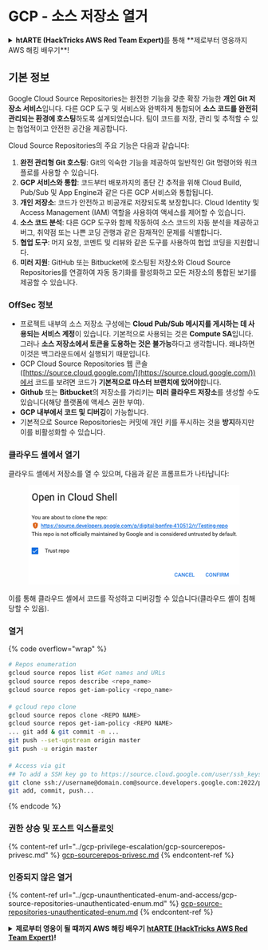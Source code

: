# GCP - 소스 저장소 열거

<details>

<summary><strong>htARTE (HackTricks AWS Red Team Expert)</strong>를 통해 **제로부터 영웅까지 AWS 해킹 배우기**!</summary>

HackTricks를 지원하는 다른 방법:

* **회사가 HackTricks에 광고되길 원하거나** **PDF로 HackTricks 다운로드**하려면 [**구독 요금제**](https://github.com/sponsors/carlospolop)를 확인하세요!
* [**공식 PEASS & HackTricks 스왜그**](https://peass.creator-spring.com)를 구입하세요
* [**The PEASS Family**](https://opensea.io/collection/the-peass-family)를 발견하세요, 당사의 독점 [**NFTs**](https://opensea.io/collection/the-peass-family) 컬렉션
* **💬 [**Discord 그룹**](https://discord.gg/hRep4RUj7f)에 가입하거나 [**텔레그램 그룹**](https://t.me/peass)에 가입하거나** **트위터** 🐦 [**@carlospolopm**](https://twitter.com/carlospolopm)을 **팔로우**하세요.
* **HackTricks** 및 **HackTricks Cloud** github 저장소에 PR을 제출하여 **해킹 요령을 공유**하세요.

</details>

## 기본 정보 <a href="#reviewing-cloud-git-repositories" id="reviewing-cloud-git-repositories"></a>

Google Cloud Source Repositories는 완전한 기능을 갖춘 확장 가능한 **개인 Git 저장소 서비스**입니다. 다른 GCP 도구 및 서비스와 완벽하게 통합되어 **소스 코드를 완전히 관리되는 환경에 호스팅**하도록 설계되었습니다. 팀이 코드를 저장, 관리 및 추적할 수 있는 협업적이고 안전한 공간을 제공합니다.

Cloud Source Repositories의 주요 기능은 다음과 같습니다:

1. **완전 관리형 Git 호스팅**: Git의 익숙한 기능을 제공하여 일반적인 Git 명령어와 워크플로를 사용할 수 있습니다.
2. **GCP 서비스와 통합**: 코드부터 배포까지의 종단 간 추적을 위해 Cloud Build, Pub/Sub 및 App Engine과 같은 다른 GCP 서비스와 통합됩니다.
3. **개인 저장소**: 코드가 안전하고 비공개로 저장되도록 보장합니다. Cloud Identity 및 Access Management (IAM) 역할을 사용하여 액세스를 제어할 수 있습니다.
4. **소스 코드 분석**: 다른 GCP 도구와 함께 작동하여 소스 코드의 자동 분석을 제공하고 버그, 취약점 또는 나쁜 코딩 관행과 같은 잠재적인 문제를 식별합니다.
5. **협업 도구**: 머지 요청, 코멘트 및 리뷰와 같은 도구를 사용하여 협업 코딩을 지원합니다.
6. **미러 지원**: GitHub 또는 Bitbucket에 호스팅된 저장소와 Cloud Source Repositories를 연결하여 자동 동기화를 활성화하고 모든 저장소의 통합된 보기를 제공할 수 있습니다.

### OffSec 정보 <a href="#reviewing-cloud-git-repositories" id="reviewing-cloud-git-repositories"></a>

* 프로젝트 내부의 소스 저장소 구성에는 **Cloud Pub/Sub 메시지를 게시하는 데 사용되는 서비스 계정**이 있습니다. 기본적으로 사용되는 것은 **Compute SA**입니다. 그러나 **소스 저장소에서 토큰을 도용하는 것은 불가능**하다고 생각합니다. 왜냐하면 이것은 백그라운드에서 실행되기 때문입니다.
* GCP Cloud Source Repositories 웹 콘솔([https://source.cloud.google.com/](https://source.cloud.google.com/))에서 코드를 보려면 코드가 **기본적으로 마스터 브랜치에 있어야**합니다.
* **Github** 또는 **Bitbucket**의 저장소를 가리키는 **미러 클라우드 저장소**를 생성할 수도 있습니다(해당 플랫폼에 액세스 권한 부여).
* **GCP 내부에서 코드 및 디버깅**이 가능합니다.
* 기본적으로 Source Repositories는 커밋에 개인 키를 푸시하는 것을 **방지**하지만 이를 비활성화할 수 있습니다.

### 클라우드 셸에서 열기

클라우드 셸에서 저장소를 열 수 있으며, 다음과 같은 프롬프트가 나타납니다:

<figure><img src="../../../.gitbook/assets/image (325).png" alt=""><figcaption></figcaption></figure>

이를 통해 클라우드 셸에서 코드를 작성하고 디버깅할 수 있습니다(클라우드 셸이 침해당할 수 있음). 

### 열거

{% code overflow="wrap" %}
```bash
# Repos enumeration
gcloud source repos list #Get names and URLs
gcloud source repos describe <repo_name>
gcloud source repos get-iam-policy <repo_name>

# gcloud repo clone
gcloud source repos clone <REPO NAME>
gcloud source repos get-iam-policy <REPO NAME>
... git add & git commit -m ...
git push --set-upstream origin master
git push -u origin master

# Access via git
## To add a SSH key go to https://source.cloud.google.com/user/ssh_keys (no gcloud command)
git clone ssh://username@domain.com@source.developers.google.com:2022/p/<proj-name>/r/<repo-name>
git add, commit, push...
```
{% endcode %}

### 권한 상승 및 포스트 익스플로잇

{% content-ref url="../gcp-privilege-escalation/gcp-sourcerepos-privesc.md" %}
[gcp-sourcerepos-privesc.md](../gcp-privilege-escalation/gcp-sourcerepos-privesc.md)
{% endcontent-ref %}

### 인증되지 않은 열거

{% content-ref url="../gcp-unaunthenticated-enum-and-access/gcp-source-repositories-unauthenticated-enum.md" %}
[gcp-source-repositories-unauthenticated-enum.md](../gcp-unaunthenticated-enum-and-access/gcp-source-repositories-unauthenticated-enum.md)
{% endcontent-ref %}

<details>

<summary><strong>제로부터 영웅이 될 때까지 AWS 해킹 배우기</strong> <a href="https://training.hacktricks.xyz/courses/arte"><strong>htARTE (HackTricks AWS Red Team Expert)</strong></a><strong>!</strong></summary>

HackTricks를 지원하는 다른 방법:

* **회사가 HackTricks에 광고되길 원하거나 PDF로 HackTricks를 다운로드하고 싶다면** [**구독 요금제**](https://github.com/sponsors/carlospolop)를 확인하세요!
* [**공식 PEASS & HackTricks 스왜그**](https://peass.creator-spring.com)를 구매하세요
* [**The PEASS Family**](https://opensea.io/collection/the-peass-family)를 발견하세요, 저희의 독점 [**NFTs**](https://opensea.io/collection/the-peass-family) 컬렉션
* **💬 [**Discord 그룹**](https://discord.gg/hRep4RUj7f)이나 [**텔레그램 그룹**](https://t.me/peass)에 가입하거나** 트위터** 🐦 [**@carlospolopm**](https://twitter.com/carlospolopm)**을 팔로우하세요.**
* **HackTricks** 및 **HackTricks Cloud** github 저장소에 PR을 제출하여 해킹 트릭을 공유하세요.

</details>
